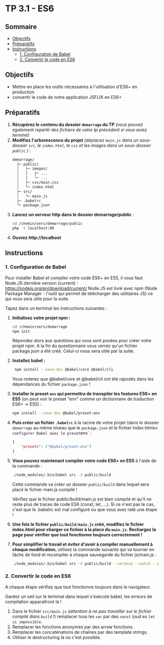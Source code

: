 # TP 3.1 - ES6 <!-- omit in toc -->

## Sommaire <!-- omit in toc -->
- [Objectifs](#Objectifs)
- [Préparatifs](#Préparatifs)
- [Instructions](#Instructions)
	- [1. Configuration de Babel](#1-Configuration-de-Babel)
	- [2. Convertir le code en ES6](#2-Convertir-le-code-en-ES6)

## Objectifs
- Mettre en place les outils nécessaires à l'utilisation d'ES6+ en production
- convertir le code de notre application JSFLIX en ES6+

## Préparatifs
1. **Récupérez le contenu du dossier `demarrage` du TP** *(vous pouvez également repartir des fichiers de votre tp précédent si vous aviez terminé)*
2. **Modifiez l'arborescence du projet** *(déplacez `main.js` dans un sous-dossier `src`, le `index.html`, le `css` et les images dans un sous-dossier `public` )* :
	```bash
	demarrage/
	  ├─ public/
	  │   ├─ images/
	  │   │   ├─ ...
	  │   │   └─ ...
	  │   ├─ css/main.css
	  │   └─ index.html
	  ├─ src/
	  │   └─ main.js
	  ├─ .babelrc
	  └─ package.json
	```
3. **Lancez un serveur http dans le dossier demarrage/public** :
	```bash
	cd /chemin/vers/demarrage/public
	php -S localhost:80
	```
4. **Ouvrez http://localhost**

## Instructions

### 1. Configuration de Babel

Pour installer Babel et compiler votre code ES6+ en ES5, il vous faut Node.JS dernière version (current) : https://nodejs.org/en/download/current/
Node.JS est livré avec npm (Node Package Manager - l'outil qui permet de télécharger des utilitaires JS) ce qui vous sera utile pour la suite.

Tapez dans un terminal les instructions suivantes :
1. **Initialisez votre projet npm :**
	```bash
	cd /chemin/vers/demarrage
	npm init
	```
	Répondez alors aux questions qui vous sont posées pour créer votre projet npm. A la fin du questionnaire vous verrez qu'un fichier package.json a été créé. Celui-ci nous sera utile par la suite.
2. **Installez babel :**
   ```bash
	npm install --save-dev @babel/core @babel/cli
	```
	Vous noterez que @babel/core et @babel/cli ont été rajoutés dans les dépendances du fichier `package.json` !
4. **Installer le preset `env` qui permettra de transpiler les features ES6+ en ES5** (on peut voir le preset "env" comme un dictionnaire de traduction ES6+ -> ES5) :
	```bash
	npm install --save-dev @babel/preset-env
	```
5. **Puis créer un fichier `.babelrc`** à la racine de votre projet (dans le dossier `demarrage` au même niveau que le `package.json` et le fichier ìndex.html` et configurer Babel avec le preset `env` :
	```json
	{
		"presets": ["@babel/preset-env"]
	}
	```
6. **Vous pouvez maintenant compiler votre code ES6+ en ES5** à l'aide de la commande :
	```bash
	./node_modules/.bin/babel src -d public/build
	```
	Cette commande va créer un dossier `public/build` dans lequel sera placé le fichier main.js compilé !

	Vérifiez que le fichier public/build/main.js est bien compilé et qu'il ne reste plus de traces de code ES6 (const, let, ...). Si ce n'est pas le cas, c'est que le .babelrc est mal configuré ou que vous avez raté une étape !

8. **Une fois le fichier `public/build/main.js` créé, modifiez le fichier index.html pour charger ce fichier à la place du `main.js`. Rechargez la page pour vérifier que tout fonctionne toujours correctement !**

9. **Pour simplifier le travail et éviter d'avoir à compiler manuellement à chaque modification**, utilisez la commande suivante qui va tourner en tâche de fond et recompiler à chaque sauvegarde du fichier js/main.js :
	```bash
	./node_modules/.bin/babel src -d public/build --verbose --watch --source-maps
	```
### 2. Convertir le code en ES6
A chaque étape vérifiez que tout fonctionne toujours dans le navigateur.

Gardez un oeil sur le terminal dans lequel s'exécute babel, les erreurs de compilation apparaîtront là !

1. Dans le fichier `src/main.js` (*attention à ne pas travailler sur le fichier compilé dans `build` !*) remplacer tous les `var` par des `const` (oud es `let si impossible`.
2. Remplacer les fonctions anonymes par des arrow fonctions.
3. Remplacer les concaténations de chaînes par des template strings.
3. Utiliser le destructuring là où c'est possible.
